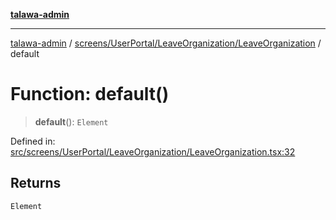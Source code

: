 [**talawa-admin**](../../../../../README.md)

***

[talawa-admin](../../../../../README.md) / [screens/UserPortal/LeaveOrganization/LeaveOrganization](../README.md) / default

# Function: default()

> **default**(): `Element`

Defined in: [src/screens/UserPortal/LeaveOrganization/LeaveOrganization.tsx:32](https://github.com/gautam-divyanshu/talawa-admin/blob/334f0f7773e45df65600a1da08d00c41806347e4/src/screens/UserPortal/LeaveOrganization/LeaveOrganization.tsx#L32)

## Returns

`Element`
